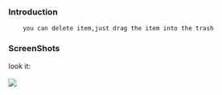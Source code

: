 ### Introduction
		you can delete item,just drag the item into the trash
		
### ScreenShots
  look it:<br />  
![](https://github.com/JesseBlackman/AndroidCoolDragAndDropGridView/CoolDragAndDrop/res/drawable-hdpi/Screenshot.jpeg
)<br />  
		

